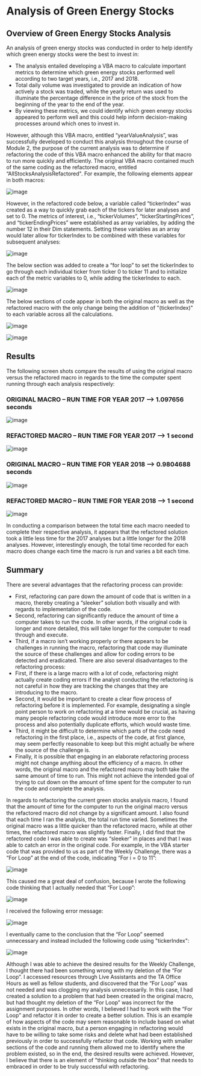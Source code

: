 
# Analysis of Green Energy Stocks

## Overview of Green Energy Stocks Analysis

An analysis of green energy stocks was conducted in order to help identify which green energy stocks were the best to invest in:
* The analysis entailed developing a VBA macro to calculate important metrics to determine which green energy stocks performed well according to two target years, i.e., 2017 and 2018. 
* Total daily volume was investigated to provide an indication of how actively a stock was traded, while the yearly return was used to illuminate the percentage difference in the price of the stock from the beginning of the year to the end of the year. 
* By viewing these metrics, we could identify which green energy stocks appeared to perform well and this could help inform decision-making processes around which ones to invest in. 

However, although this VBA macro, entitled “yearValueAnalysis”,  was successfully developed to conduct this analysis throughout the course of Module 2, the purpose of the current analysis was to determine if refactoring the code of this VBA macro enhanced the ability for that macro to run more quickly and efficiently. The original VBA macro contained much of the same coding as the refactored macro, entitled “AllStocksAnalysisRefactored". For example, the following elements appear in both macros:

![image](https://user-images.githubusercontent.com/85533099/131233173-c0afca8f-b9f4-4d67-9f8e-7ca0a0867e56.png)

However, in the refactored code below, a variable called “tickerIndex” was created as a way to quickly grab each of the tickers for later analyses and set to 0. The metrics of interest, i.e., “tickerVolumes”, “tickerStartingPrices”, and “tickerEndingPrices” were established as array variables, by adding the number 12 in their Dim statements. Setting these variables as an array would later allow for tickerIndex to be combined with these variables for subsequent analyses:

![image](https://user-images.githubusercontent.com/85533099/131233070-6aaa17f2-4fa8-4aac-82cd-3bbf78659157.png)

The below section was added to create a “for loop” to set the tickerIndex to go through each individual ticker from ticker 0 to ticker 11 and to initialize each of the metric variables to 0, while adding the tickerIndex to each. 

![image](https://user-images.githubusercontent.com/85533099/131233077-7129bb9c-e0c8-474e-b428-f95705488ef0.png)

The below sections of code appear in both the original macro as well as the refactored macro with the only change being the addition of "(tickerIndex)" to each variable across all the calculations.  

![image](https://user-images.githubusercontent.com/85533099/131233085-6ed120fc-2e42-4e39-868d-f864423cb3ef.png)

![image](https://user-images.githubusercontent.com/85533099/131233089-e4472048-2780-4627-a621-86b85db0cb6d.png)

## Results

The following screen shots compare the results of using the original macro versus the refactored macro in regards to the time the computer spent running through each analysis respectively:

### ORIGINAL MACRO – RUN TIME FOR YEAR 2017 --> 1.097656 seconds

![image](https://user-images.githubusercontent.com/85533099/131233092-4849695a-15e6-4fe4-9013-3a626c633e86.png)

### REFACTORED MACRO – RUN TIME FOR YEAR 2017 --> 1 second

![image](https://user-images.githubusercontent.com/85533099/131233098-6572ce18-30d5-448b-8996-a0fb8ca33315.png)

### ORIGINAL MACRO – RUN TIME FOR YEAR 2018 --> 0.9804688 seconds

![image](https://user-images.githubusercontent.com/85533099/131233099-6b52f469-5461-45c7-b0dc-8783f7553fd6.png)

### REFACTORED MACRO – RUN TIME FOR YEAR 2018 --> 1 second

![image](https://user-images.githubusercontent.com/85533099/131233104-6562ab11-3e65-417a-a7af-14275f895a4e.png)

In conducting a comparison between the total time each macro needed to complete their respective analysis, it appears that the refactored solution took a little less time for the 2017 analyses but a little longer for the 2018 analyses. However, interestingly enough, the total time recorded for each macro does change each time the macro is run and varies a bit each time. 

## Summary
There are several advantages that the refactoring process can provide:
* First, refactoring can pare down the amount of code that is written in a macro, thereby creating a “sleeker” solution both visually and with regards to implementation of the code. 
* Second, refactoring can significantly reduce the amount of time a computer takes to run the code. In other words, if the original code is longer and more detailed, this will take longer for the computer to read through and execute. 
* Third, if a macro isn’t working properly or there appears to be challenges in running the macro, refactoring that code may illuminate the source of these challenges and allow for coding errors to be detected and eradicated. 
There are also several disadvantages to the refactoring process: 
* First, if there is a large macro with a lot of code, refactoring might actually create coding errors if the analyst conducting the refactoring is not careful in how they are tracking the changes that they are introducing to the macro. 
* Second, it would be important to create a clear flow process of refactoring before it is implemented. For example, designating a single point person to work on refactoring at a time would be crucial, as having many people refactoring code would introduce more error to the process and also potentially duplicate efforts, which would waste time. 
* Third, it might be difficult to determine which parts of the code need refactoring in the first place, i.e., aspects of the code, at first glance, may seem perfectly reasonable to keep but this might actually be where the source of the challenge is. 
* Finally, it is possible that engaging in an elaborate refactoring process might not change anything about the efficiency of a macro. In other words, the original macro and the refactored macro may both take the same amount of time to run. This might not achieve the intended goal of trying to cut down on the amount of time spent for the computer to run the code and complete the analysis.  

In regards to refactoring the current green stocks analysis macro, I found that the amount of time for the computer to run the original macro versus the refactored macro did not change by a significant amount. I also found that each time I ran the analysis, the total run time varied. Sometimes the original macro was a little quicker than the refactored macro, while at other times, the refactored macro was slightly faster. Finally, I did find that the refactored code I was able to create was “sleeker” in places and that I was able to catch an error in the original code. For example, in the VBA starter code that was provided to us as part of the Weekly Challenge, there was a “For Loop” at the end of the code, indicating “For i = 0 to 11”:

![image](https://user-images.githubusercontent.com/85533099/131233108-5bd5c952-ec25-42a2-9e6a-2bda7a37f785.png)

 This caused me a great deal of confusion, because I wrote the following code thinking that I actually needed that “For Loop”:

![image](https://user-images.githubusercontent.com/85533099/131233111-defffc6f-ce16-4a0b-8422-e3713435cd9d.png)

I received the following error message:
 
![image](https://user-images.githubusercontent.com/85533099/131233114-199795ff-290d-4c0c-9322-4014c5d2a2f1.png)

I eventually came to the conclusion that the “For Loop” seemed unnecessary and instead included the following code using "tickerIndex":

![image](https://user-images.githubusercontent.com/85533099/131233119-7d25ac2a-830d-42a1-b7d2-40921249e842.png)

Although I was able to achieve the desired results for the Weekly Challenge, I thought there had been something wrong with my deletion of the “For Loop”. I accessed resources through Live Assistants and the TA Office Hours as well as fellow students, and discovered that the “For Loop” was not needed and was clogging my analysis unnecessarily. In this case, I had created a solution to a problem that had been created in the original macro, but had thought my deletion of the “For Loop” was incorrect for the assignment purposes. In other words, I believed I had to work with the “For Loop” and refactor it in order to create a better solution. This is an example of how aspects of the code may seem reasonable to include based on what exists in the original macro, but a person engaging in refactoring would have to be willing to take some risks and delete what had been established previously in order to successfully refactor that code. Working with smaller sections of the code and running them allowed me to identify where the problem existed, so in the end, the desired results were achieved. However, I believe that there is an element of "thinking outside the box" that needs to embraced in order to be truly successful with refactoring.
